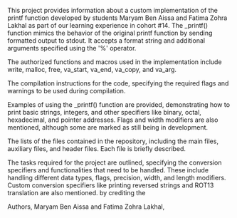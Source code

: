 This project provides information about a custom implementation of the printf function developed by students Maryam Ben Aissa and Fatima Zohra Lakhal as part of our learning experience in cohort #14. The _printf() function mimics the behavior of the original printf function by sending formatted output to stdout. It accepts a format string and additional arguments specified using the '%' operator.

The authorized functions and macros used in the implementation include write, malloc, free, va_start, va_end, va_copy, and va_arg.

The compilation instructions for the code, specifying the required flags and warnings to be used during compilation.

Examples of using the _printf() function are provided, demonstrating how to print basic strings, integers, and other specifiers like binary, octal, hexadecimal, and pointer addresses. Flags and width modifiers are also mentioned, although some are marked as still being in development.

The lists of the files contained in the repository, including the main files, auxiliary files, and header files. Each file is briefly described.

The tasks required for the project are outlined, specifying the conversion specifiers and functionalities that need to be handled. These include handling different data types, flags, precision, width, and length modifiers. Custom conversion specifiers like printing reversed strings and ROT13 translation are also mentioned. by crediting the

Authors,
Maryam Ben Aissa and Fatima Zohra Lakhal, 

